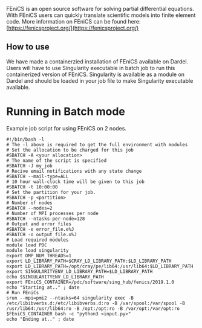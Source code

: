 FEniCS is an open source software for solving partial differential equations. With FEniCS users can quickly translate scientific models into finite element code.
More information on FEniCS can be found here: [https://fenicsproject.org/](https://fenicsproject.org/)

## How to use

We have made a containerzied installation of FEniCS available on Dardel.
Users will have to use Singularity executable in batch job to run this containerized version of FEniCS.
Singularity is available as a module on Dardel and should be loaded in your job file to make Singularity executable available.

# Running in Batch mode
Example job script for using FEniCS on 2 nodes.

```
#!/bin/bash -l
# The -l above is required to get the full environment with modules
# Set the allocation to be charged for this job
#SBATCH -A <your allocation>
# The name of the script is specified
#SBATCH -J my_job
# Recive email notifications with any state change
#SBATCH --mail-type=ALL
# 10 hour wall-clock time will be given to this job
#SBATCH -t 10:00:00
# Set the partition for your job.
#SBATCH -p <partition>
# Number of nodes
#SBATCH --nodes=2
# Number of MPI processes per node
#SBATCH --ntasks-per-node=128
# Output and error files
#SBATCH -e error_file.e%J
#SBATCH -o output_file.o%J
# Load required modules
module load PDC
module load singularity
export OMP_NUM_THREADS=1
export LD_LIBRARY_PATH=$CRAY_LD_LIBRARY_PATH:$LD_LIBRARY_PATH
export LD_LIBRARY_PATH=/opt/cray/pe/lib64:/usr/lib64:$LD_LIBRARY_PATH
export SINGULARITYENV_LD_LIBRARY_PATH=$LD_LIBRARY_PATH
echo $SINGULARITYENV_LD_LIBRARY_PATH
export FEniCS_CONTAINER=/pdc/software/sing_hub/fenics/2019.1.0
echo "Starting at.." ; date
# Run FEniCs
srun --mpi=pmi2 --ntasks=64 singularity exec -B /etc/libibverbs.d:/etc/libibverbs.d:ro -B /var/spool:/var/spool -B /usr/lib64:/usr/lib64:ro -B /opt:/opt:ro -B /var/opt:/var/opt:ro $FEniCS_CONTAINER bash -c "python3 <input.py>"
echo "Ending at.." ; date
```

